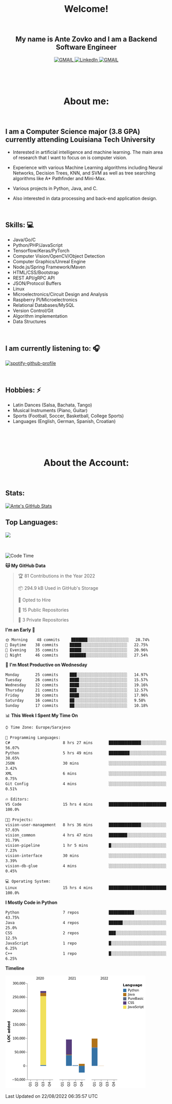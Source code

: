 
<h1 align="center"> Welcome!</h1>
<br>

<h2 align="center">My name is Ante Zovko and I am a Backend Software Engineer</h2> 

<p align= "center">
  <a href="https://mail.google.com/mail/u/0/?view=cm&fs=1&to=antezovko.az@gmail.com&tf=1">
      <img alt="GMAIL" src="https://img.shields.io/badge/Email-Contact-darkred?style=for-the-badge&logo=gmail&labelColor=grey&logoColor=white" />
    </a>
 <a href="https://www.linkedin.com/in/antezovko/">
      <img alt="LinkedIn" src="https://img.shields.io/badge/LinkedIn-Connect-Blue?style=for-the-badge&logo=LinkedIn" />
    </a>
   <a href="https://www.facebook.com/ZovkoAntee/">
      <img alt="GMAIL" src="https://img.shields.io/badge/Facebook-Add%20Friend-darkblue?style=for-the-badge&logo=Facebook&logoColor=white" />
    </a>

  </p>

<br>
<br>
<br>

<h1 align="center">About me:</h1>

<br>

## I am a Computer Science major (3.8 GPA) currently attending Louisiana Tech University
  - Interested in artificial intelligence and machine learning. The main area of research that I want to focus on is computer vision. 

  - Experience with various Machine Learning algorithms including Neural Networks, Decision Trees, KNN, and SVM as well as tree searching algorithms like A* Pathfinder and Mini-Max.

  - Various projects in Python, Java, and C.

   - Also interested in data processing and back-end application design.

<br>

## Skills: 💻
- Java/Go/C
- Python/PHP/JavaScript
- Tensorflow/Keras/PyTorch
- Computer Vision/OpenCV/Object
Detection
- Computer Graphics/Unreal Engine
- Node.js/Spring Framework/Maven 
- HTML/CSS/Bootstrap
- REST API/gRPC API 
- JSON/Protocol Buffers
- Linux 
- Microelectronics/Circuit Design
and Analysis
- Raspberry PI/Microelectronics
- Relational Databases/MySQL 
- Version Control/Git
- Algorithm implementation
- Data Structures


<br>

## I am currently listening to: 🎧
[![spotify-github-profile](https://spotify-github-profile.vercel.app/api/view?uid=u06dtc9h3le4tq61m3x12o9uh&cover_image=true&theme=default&bar_color=53b14f&bar_color_cover=false)](https://github.com/kittinan/spotify-github-profile)

<br>


## Hobbies: ⚡ 
- Latin Dances (Salsa, Bachata, Tango)
- Musical Instruments (Piano, Guitar)
- Sports (Football, Soccer, Basketball, College Sports)
- Languages (English, German, Spanish, Croatian)

<br>
<br>
<br>

<h1 align="center">About the Account:</h1>

<br>

## Stats: 
<a href="https://github.com/AnteZovko23">
  <img align="center" src="https://github-readme-stats.antezovko23.vercel.app/api?username=AnteZovko23&show_icons=true&line_height=27&count_private=true&title_color=ffffff&text_color=c9cacc&icon_color=2bbc8a&bg_color=1d1f21" alt="Ante's GitHub Stats" />
</a>


<br>

## Top Languages:
<img align="center" src="https://github-readme-stats.antezovko23.vercel.app/api/top-langs/?username=AnteZovko23&title_color=ffffff&text_color=c9cacc&icon_color=2bbc8a&bg_color=1d1f21" />






<br>
<br>
<br>


<!--START_SECTION:waka-->
![Code Time](http://img.shields.io/badge/Code%20Time-0%20secs-blue)

**🐱 My GitHub Data** 

> 🏆 81 Contributions in the Year 2022
 > 
> 📦 294.9 kB Used in GitHub's Storage 
 > 
> 💼 Opted to Hire
 > 
> 📜 15 Public Repositories 
 > 
> 🔑 3 Private Repositories  
 > 
**I'm an Early 🐤** 

```text
🌞 Morning    48 commits     ███████░░░░░░░░░░░░░░░░░░   28.74% 
🌆 Daytime    38 commits     █████░░░░░░░░░░░░░░░░░░░░   22.75% 
🌃 Evening    35 commits     █████░░░░░░░░░░░░░░░░░░░░   20.96% 
🌙 Night      46 commits     ███████░░░░░░░░░░░░░░░░░░   27.54%

```
📅 **I'm Most Productive on Wednesday** 

```text
Monday       25 commits     ███░░░░░░░░░░░░░░░░░░░░░░   14.97% 
Tuesday      26 commits     ████░░░░░░░░░░░░░░░░░░░░░   15.57% 
Wednesday    32 commits     ████░░░░░░░░░░░░░░░░░░░░░   19.16% 
Thursday     21 commits     ███░░░░░░░░░░░░░░░░░░░░░░   12.57% 
Friday       30 commits     ████░░░░░░░░░░░░░░░░░░░░░   17.96% 
Saturday     16 commits     ██░░░░░░░░░░░░░░░░░░░░░░░   9.58% 
Sunday       17 commits     ██░░░░░░░░░░░░░░░░░░░░░░░   10.18%

```


📊 **This Week I Spent My Time On** 

```text
⌚︎ Time Zone: Europe/Sarajevo

💬 Programming Languages: 
C#                       8 hrs 27 mins       ██████████████░░░░░░░░░░░   56.07% 
Python                   5 hrs 49 mins       █████████░░░░░░░░░░░░░░░░   38.65% 
JSON                     30 mins             ░░░░░░░░░░░░░░░░░░░░░░░░░   3.42% 
XML                      6 mins              ░░░░░░░░░░░░░░░░░░░░░░░░░   0.75% 
Git Config               4 mins              ░░░░░░░░░░░░░░░░░░░░░░░░░   0.51%

🔥 Editors: 
VS Code                  15 hrs 4 mins       █████████████████████████   100.0%

🐱‍💻 Projects: 
vision-user-management   8 hrs 36 mins       ██████████████░░░░░░░░░░░   57.03% 
vision_common            4 hrs 47 mins       ████████░░░░░░░░░░░░░░░░░   31.79% 
vision-pipeline          1 hr 5 mins         █░░░░░░░░░░░░░░░░░░░░░░░░   7.23% 
vision-interface         30 mins             ░░░░░░░░░░░░░░░░░░░░░░░░░   3.39% 
vision-db-glue           4 mins              ░░░░░░░░░░░░░░░░░░░░░░░░░   0.45%

💻 Operating System: 
Linux                    15 hrs 4 mins       █████████████████████████   100.0%

```

**I Mostly Code in Python** 

```text
Python                   7 repos             ███████████░░░░░░░░░░░░░░   43.75% 
Java                     4 repos             ██████░░░░░░░░░░░░░░░░░░░   25.0% 
CSS                      2 repos             ███░░░░░░░░░░░░░░░░░░░░░░   12.5% 
JavaScript               1 repo              █░░░░░░░░░░░░░░░░░░░░░░░░   6.25% 
C++                      1 repo              █░░░░░░░░░░░░░░░░░░░░░░░░   6.25%

```


**Timeline**

![Chart not found](https://raw.githubusercontent.com/AnteZovko23/AnteZovko23/master/charts/bar_graph.png) 


 Last Updated on 22/08/2022 06:35:57 UTC
<!--END_SECTION:waka-->


